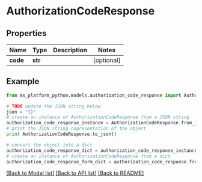 # AuthorizationCodeResponse


## Properties
Name | Type | Description | Notes
------------ | ------------- | ------------- | -------------
**code** | **str** |  | [optional] 

## Example

```python
from mx_platform_python.models.authorization_code_response import AuthorizationCodeResponse

# TODO update the JSON string below
json = "{}"
# create an instance of AuthorizationCodeResponse from a JSON string
authorization_code_response_instance = AuthorizationCodeResponse.from_json(json)
# print the JSON string representation of the object
print AuthorizationCodeResponse.to_json()

# convert the object into a dict
authorization_code_response_dict = authorization_code_response_instance.to_dict()
# create an instance of AuthorizationCodeResponse from a dict
authorization_code_response_form_dict = authorization_code_response.from_dict(authorization_code_response_dict)
```
[[Back to Model list]](../README.md#documentation-for-models) [[Back to API list]](../README.md#documentation-for-api-endpoints) [[Back to README]](../README.md)



